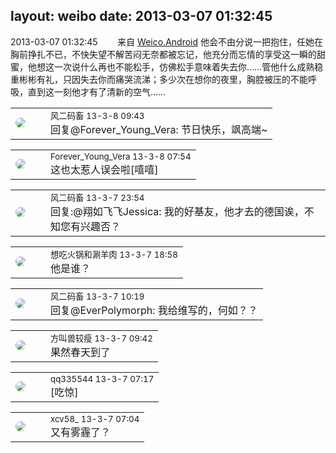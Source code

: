 layout: weibo
date: 2013-03-07 01:32:45
---
<meta name="referrer" content="no-referrer" />

2013-03-07 01:32:45  &nbsp;&nbsp;&nbsp;&nbsp;&nbsp;&nbsp; 来自 <a href="http://app.weibo.com/t/feed/l4RWD" rel="nofollow">Weico.Android</a>
他会不由分说一把抱住，任她在胸前挣扎不已，不快失望不解苦闷无奈都被忘记，他充分而忘情的享受这一瞬的甜蜜，他想这一次说什么再也不能松手，仿佛松手意味着失去你……管他什么成熟稳重彬彬有礼，只因失去你而痛哭流涕；多少次在想你的夜里，胸腔被压的不能呼吸，直到这一刻他才有了清新的空气…… ​​​

<table style="width: 100%;">
  <tr>
    <td style="width: 40px;"><img style="border-radius:50%" src="https://tva3.sinaimg.cn/crop.0.0.639.639.50/6d2a6003jw8f3idy69w2gj20hs0hrt9g.jpg?KID=imgbed,tva&Expires=1624466388&ssig=Gb%2FmaeI3JL"></td>
    <td colspan="2"><small>风二码畜 13-3-8 09:43</small><br/>回复@Forever_Young_Vera: 节日快乐，飒高端~</td>
  </tr>
</table>

<table style="width: 100%;">
  <tr>
    <td style="width: 40px;"><img style="border-radius:50%" src="https://tva4.sinaimg.cn/crop.0.0.640.640.50/9469fd77jw8embwms4iaxj20hs0hsgmb.jpg?KID=imgbed,tva&Expires=1624466388&ssig=EJWzFUh8%2Fz"></td>
    <td colspan="2"><small>Forever_Young_Vera 13-3-8 07:54</small><br/>这也太惹人误会啦[嘻嘻]</td>
  </tr>
</table>

<table style="width: 100%;">
  <tr>
    <td style="width: 40px;"><img style="border-radius:50%" src="https://tva3.sinaimg.cn/crop.0.0.639.639.50/6d2a6003jw8f3idy69w2gj20hs0hrt9g.jpg?KID=imgbed,tva&Expires=1624466388&ssig=Gb%2FmaeI3JL"></td>
    <td colspan="2"><small>风二码畜 13-3-7 23:54</small><br/>回复:@翔如飞飞Jessica: 我的好基友，他才去的德国诶，不知您有兴趣否？</td>
  </tr>
</table>

<table style="width: 100%;">
  <tr>
    <td style="width: 40px;"><img style="border-radius:50%" src="https://tva1.sinaimg.cn/crop.0.1.751.751.50/71c5c7f8jw8f5hblff0u4j20kv0ky3zn.jpg?KID=imgbed,tva&Expires=1624466388&ssig=kNEWUsg7Uh"></td>
    <td colspan="2"><small>想吃火锅和涮羊肉 13-3-7 18:58</small><br/>他是谁？</td>
  </tr>
</table>

<table style="width: 100%;">
  <tr>
    <td style="width: 40px;"><img style="border-radius:50%" src="https://tva3.sinaimg.cn/crop.0.0.639.639.50/6d2a6003jw8f3idy69w2gj20hs0hrt9g.jpg?KID=imgbed,tva&Expires=1624466388&ssig=Gb%2FmaeI3JL"></td>
    <td colspan="2"><small>风二码畜 13-3-7 10:19</small><br/>回复@EverPolymorph: 我给维写的，何如？？</td>
  </tr>
</table>

<table style="width: 100%;">
  <tr>
    <td style="width: 40px;"><img style="border-radius:50%" src="https://tva3.sinaimg.cn/crop.0.0.716.716.50/68270d60jw8en8ijpzcftj20jw0jxjsn.jpg?KID=imgbed,tva&Expires=1624466388&ssig=qmGqTSNvlU"></td>
    <td colspan="2"><small>方叫兽较瘦 13-3-7 09:42</small><br/>果然春天到了</td>
  </tr>
</table>

<table style="width: 100%;">
  <tr>
    <td style="width: 40px;"><img style="border-radius:50%" src="https://tva4.sinaimg.cn/crop.0.0.180.180.50/7d25944djw1e8qgp5bmzyj2050050aa8.jpg?KID=imgbed,tva&Expires=1624466388&ssig=3KECUotw76"></td>
    <td colspan="2"><small>qq335544 13-3-7 07:17</small><br/> [吃惊] </td>
  </tr>
</table>

<table style="width: 100%;">
  <tr>
    <td style="width: 40px;"><img style="border-radius:50%" src="https://tva3.sinaimg.cn/crop.0.0.1242.1242.50/801f7e9ajw8f3peekcgoqj20yi0yidg9.jpg?KID=imgbed,tva&Expires=1624466388&ssig=RXGwBDPauk"></td>
    <td colspan="2"><small>xcv58_ 13-3-7 07:04</small><br/>又有雾霾了？</td>
  </tr>
</table>
